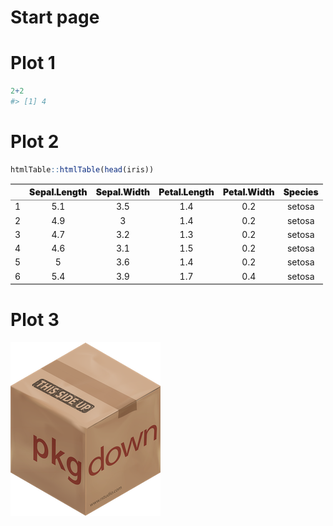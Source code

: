 Start page
================

<!-- README.md is generated from README.Rmd. Please edit that file -->

# Plot 1

``` r
2+2
#> [1] 4
```

# Plot 2

``` r
htmlTable::htmlTable(head(iris))
```

<table class="gmisc_table" style="border-collapse: collapse; margin-top: 1em; margin-bottom: 1em;">
<thead>
<tr>
<th style="border-bottom: 1px solid grey; border-top: 2px solid grey;">
</th>
<th style="font-weight: 900; border-bottom: 1px solid grey; border-top: 2px solid grey; text-align: center;">
Sepal.Length
</th>
<th style="font-weight: 900; border-bottom: 1px solid grey; border-top: 2px solid grey; text-align: center;">
Sepal.Width
</th>
<th style="font-weight: 900; border-bottom: 1px solid grey; border-top: 2px solid grey; text-align: center;">
Petal.Length
</th>
<th style="font-weight: 900; border-bottom: 1px solid grey; border-top: 2px solid grey; text-align: center;">
Petal.Width
</th>
<th style="font-weight: 900; border-bottom: 1px solid grey; border-top: 2px solid grey; text-align: center;">
Species
</th>
</tr>
</thead>
<tbody>
<tr>
<td style="text-align: left;">
1
</td>
<td style="text-align: center;">
5.1
</td>
<td style="text-align: center;">
3.5
</td>
<td style="text-align: center;">
1.4
</td>
<td style="text-align: center;">
0.2
</td>
<td style="text-align: center;">
setosa
</td>
</tr>
<tr>
<td style="text-align: left;">
2
</td>
<td style="text-align: center;">
4.9
</td>
<td style="text-align: center;">
3
</td>
<td style="text-align: center;">
1.4
</td>
<td style="text-align: center;">
0.2
</td>
<td style="text-align: center;">
setosa
</td>
</tr>
<tr>
<td style="text-align: left;">
3
</td>
<td style="text-align: center;">
4.7
</td>
<td style="text-align: center;">
3.2
</td>
<td style="text-align: center;">
1.3
</td>
<td style="text-align: center;">
0.2
</td>
<td style="text-align: center;">
setosa
</td>
</tr>
<tr>
<td style="text-align: left;">
4
</td>
<td style="text-align: center;">
4.6
</td>
<td style="text-align: center;">
3.1
</td>
<td style="text-align: center;">
1.5
</td>
<td style="text-align: center;">
0.2
</td>
<td style="text-align: center;">
setosa
</td>
</tr>
<tr>
<td style="text-align: left;">
5
</td>
<td style="text-align: center;">
5
</td>
<td style="text-align: center;">
3.6
</td>
<td style="text-align: center;">
1.4
</td>
<td style="text-align: center;">
0.2
</td>
<td style="text-align: center;">
setosa
</td>
</tr>
<tr>
<td style="border-bottom: 2px solid grey; text-align: left;">
6
</td>
<td style="border-bottom: 2px solid grey; text-align: center;">
5.4
</td>
<td style="border-bottom: 2px solid grey; text-align: center;">
3.9
</td>
<td style="border-bottom: 2px solid grey; text-align: center;">
1.7
</td>
<td style="border-bottom: 2px solid grey; text-align: center;">
0.4
</td>
<td style="border-bottom: 2px solid grey; text-align: center;">
setosa
</td>
</tr>
</tbody>
</table>

# Plot 3

![](man/figures/logo.png)
